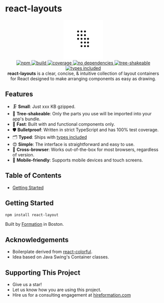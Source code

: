 # react-layouts

<div align="center">
  <img src="doc/logo.svg" width="128" height="128" alt="react-layouts logo" />
</div>

<div align="center">
  <a href="https://npmjs.org/package/react-layouts">
    <img alt="npm" src="https://img.shields.io/npm/v/react-layouts.svg?labelColor=da248d&color=6ead0a" />
  </a>
  <a href="https://github.com/hireformation/react-layouts/actions">
    <img alt="build" src="https://img.shields.io/github/workflow/status/hireformation/react-layouts/Node.js%20CI/master.svg?labelColor=da248d&color=6ead0a" />
  </a>
  <a href="https://codecov.io/gh/hireformation/react-layouts">
    <img alt="coverage" src="https://img.shields.io/codecov/c/github/hireformation/react-layouts.svg?labelColor=da248d&color=6ead0a" />
  </a>
  <a href="https://npmjs.org/package/react-layouts">
    <img alt="no dependencies" src="https://badgen.net/bundlephobia/dependency-count/react-layouts?labelColor=da248d&color=6ead0a" />
  </a>
  <a href="https://bundlephobia.com/result?p=react-layouts">
    <img alt="tree-shakeable" src="https://badgen.net/bundlephobia/tree-shaking/react-layouts?labelColor=da248d&color=6ead0a" />
  </a>
  <a href="https://npmjs.org/package/react-layouts">
    <img alt="types included" src="https://badgen.net/npm/types/react-layouts?labelColor=da248d&color=6ead0a" />
  </a>
</div>

<div align="center">
  <strong>react-layouts</strong> is a clear, concise, &amp; intuitive collection of layout containers for React designed to make arranging components as easy as drawing.
</div>

## Features

- 🗜 **Small**: Just xxx KB gzipped.
- 🌳 **Tree-shakeable**: Only the parts you use will be imported into your app's bundle.
- 🚀 **Fast**: Built with and functional components only.
- 🛡 **Bulletproof**: Written in strict TypeScript and has 100% test coverage.
- 🗂 **Typed**: Ships with [types included](#typescript-support)
- 😍 **Simple**: The interface is straightforward and easy to use.
- 👫 **Cross-browser**: Works out-of-the-box for most browsers, regardless of version.
- 📲 **Mobile-friendly**: Supports mobile devices and touch screens.

## Table of Contents

- [Getting Started](#getting-started)
<!--
- [Examples](#examples)
- [TypeScript Support](#typescript-support)
- [Browser Support](#browser-support)
- [Why react-layout?](#why-react-layout)
- [Projects using react-layout](#projects-using-react-layout)
  -->

## Getting Started

```
npm install react-layout
```

<!--
## Examples

```js
TODO;
```

[Live demo →](https://codesandbox.io/github/...)

## TypeScript Support

**react-layouts** supports TypeScript and ships with types in the library itself; no need for any other install.

## Browser Support

It would be an easier task to list all of the browsers and versions that **react-colorful** does not support! We regularly test against browser versions going all the way back to 2013 and this includes IE11.

**react-layouts** works out-of-the-box for most browsers, regardless of version, and only requires an `Object.assign` polyfill be provided for full IE11 support.

## Why react-layouts?

Today each dependency drags more dependencies and increases your project’s bundle size uncontrollably. But size is very important for everything that intends to work in a browser.

**react-layouts** is a simple color picker for those who care about their bundle size and client-side performance. It is fast and lightweight because:

- built with functional components only (no classes and polyfills for them);
- ships only a minimal amount of manually optimized color conversion algorithms (while most of the popular pickers import entire color manipulation libraries that increase the bundle size by more than 10 KB and make your app slower).

## Projects using react-colorful

<details>
  <summary><a href="https://storybook.js.org/">Storybook</a> — the most widely used open-source tool for developing UI components</summary>

  <a href="https://storybook.js.org/">
    <img src="demo/src/assets/storybook.png" width="551" alt="Storybook" />
  </a>
</details>
-->

Built by [Formation](https://www.hireformation.com) in Boston.

## Acknowledgements

- Boilerplate derived from [react-colorful](https://github.com/omgovich/react-colorful).
- Idea based on Java Swing's Container classes.

## Supporting This Project

- Give us a star!
- Let us know how you are using this project.
- Hire us for a consulting engagement at [hireformation.com](https://www.hireformation.com)
